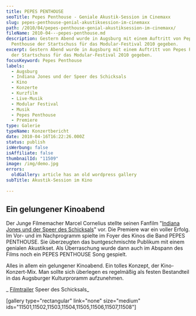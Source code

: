 ```yaml
---
title: PEPES PENTHOUSE
seoTitle: Pepes Penthouse - Geniale Akustik-Session im Cinemaxx
slug: pepes-penthouse-genial-akustiksession-im-cinemaxx
path: /2010/04/pepes-penthouse-genial-akustiksession-im-cinemaxx/
fileName: 2010-04---pepes-penthouse.md
description: Gestern Abend wurde in Augsburg mit einem Auftritt von Pepes
  Penthouse der Startschuss für das Modular-Festival 2010 gegeben.
excerpt: Gestern Abend wurde in Augsburg mit einem Auftritt von Pepes Penthouse
  der Startschuss für das Modular-Festival 2010 gegeben.
focusKeyword: Pepes Penthouse
labels:
  - Augsburg
  - Indiana Jones und der Speer des Schicksals
  - Kino
  - Konzerte
  - Kurzfilm
  - Live-Musik
  - Modular Festival
  - Musik
  - Pepes Penthouse
  - Premiere
type: Galerie
typeName: Konzertbericht
date: 2010-04-16T16:22:26.000Z
status: publish
isWerbung: false
isAffiliate: false
thumbnailId: "11509"
image: /img/demo.jpg
errors:
  oldGallery: article has an old wordpress gallery
subTitle: Akustik-Session im Kino
  
---
```


## Ein gelungener Kinoabend

Der Junge Filmemacher Marcel Cornelius stellte seinen Fanfilm
"[Indiana Jones und der Speer des Schicksals](http://www.modularfestival.de/?page_id=475)"
vor. Die Premiere war ein voller Erfolg. Im Vor- und im Nachprogramm spielte im
Foyer des Kinos die Band PEPES PENTHOUSE. Sie überzeugten das buntgeschmischte
Publikum mit einem genialen Akustikset. Als Überraschung wurde dann auch im
Abspann des Films noch ein PEPES PENTHOUSE Song gespielt.

Alles in allem ein gelungener Kinoabend. Ein tolles Konzept, der
Kino-Konzert-Mix. Man sollte sich überlegen es regelmäßig als festen Bestandteil
in das Augsburger Kulturproramm aufzunehmen.

_ [Filmtrailer](http://www.youtube.com/watch?v=sNZie7PqxVc) Speer des
Schicksals_

[gallery type="rectangular" link="none" size="medium"
ids="11501,11502,11503,11504,11505,11506,11507,11508"]

&nbsp;

&nbsp;

  